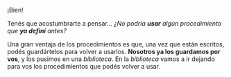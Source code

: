¡Bien!

Tenés que acostumbrarte a pensar... _¿No podría **usar** algún procedimiento que **ya definí** antes?_

Una gran ventaja de los procedimientos es que, una vez que están escritos, podés guardártelos para volver a usarlos.
**Nosotros ya los guardamos por vos**, y los pusimos en una _biblioteca_. En la _biblioteca_ vamos a ir dejando para vos los procedimientos que podés volver a usar.
